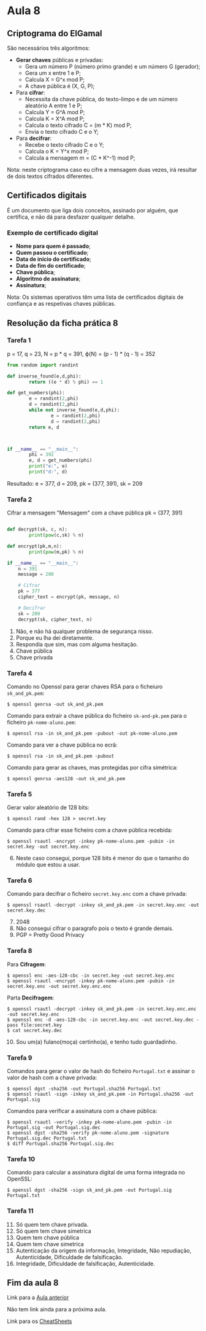 # Aula 8

## Criptograma do ElGamal
São necessários três algoritmos:
 - **Gerar chaves** públicas e privadas:
   - Gera um número P (número primo grande) e um número G (gerador);
   - Gera um x entre 1 e P;
   - Calcula X = G^x mod P;
   - A chave pública é (X, G, P);
 - Para **cifrar**:
   - Necessita da chave pública, do texto-limpo e de um número aleatório A entre 1 e P;
   - Calcula Y = G^A mod P;
   - Calcula K = X^A mod P;
   - Calcula o texto cifrado C = (m * K) mod P;
   - Envia o texto cifrado C e o Y;  
 - Para **decifrar**:
   - Recebe o texto cifrado C e o Y;
   - Calcula o K = Y^x mod P;
   - Calcula a mensagem m = (C * K^-1) mod P; 

Nota: neste criptograma caso eu cifre a mensagem duas vezes, irá resultar de dois textos cifrados diferentes.

## Certificados digitais
É um documento que liga dois conceitos, assinado por alguém, que certifica, e não dá para desfazer qualquer detalhe.

### Exemplo de certificado digital
  - **Nome para quem é passado**;
  - **Quem passou o certificado**;
  - **Data de início do certificado**;
  - **Data de fim do certificado**;
  - **Chave pública**;
  - **Algoritmo de assinatura**;
  - **Assinatura**;

Nota: Os sistemas operativos têm uma lista de certificados digitais de confiança e as respetivas chaves públicas.

## Resolução da ficha prática 8
### Tarefa 1
p = 17, q = 23, N = p * q = 391, ϕ(N) = (p - 1) * (q - 1) = 352

```python
from random import randint

def inverse_found(e,d,phi):
        return ((e * d) % phi) == 1

def get_numbers(phi):
        e = randint(2,phi)
        d = randint(2,phi)
        while not inverse_found(e,d,phi):
                e = randint(2,phi)
                d = randint(2,phi)
        return e, d



if __name__ == "__main__":
        phi = 392
        e, d = get_numbers(phi)
        print("e:", e)
        print("d:", d)
```

Resultado: e = 377, d = 209, pk = (377, 391), sk = 209

### Tarefa 2
Cifrar a mensagem "Mensagem" com a chave pública pk = (377, 391)

```python

def decrypt(sk, c, n):
        print(pow(c,sk) % n)

def encrypt(pk,m,n):
        print(pow(m,pk) % n)

if __name__ == "__main__":
    n = 391
    message = 200

    # Cifrar
    pk = 377
    cipher_text = encrypt(pk, message, n)

    # Decifrar
    sk = 209
    decrypt(sk, cipher_text, n)

```

1. Não, e não há qualquer problema de segurança nisso.
2. Porque eu lha dei diretamente.
3. Respondia que sim, mas com alguma hesitação.
4. Chave pública
5. Chave privada

### Tarefa 4

Comando no Openssl para gerar chaves RSA para o ficheiuro `sk_and_pk.pem`:

```console
$ openssl genrsa -out sk_and_pk.pem
```

Comando para extrair a chave pública do ficheiro `sk-and-pk.pem` para o ficheiro `pk-nome-aluno.pem`:

```console
$ openssl rsa -in sk_and_pk.pem -pubout -out pk-nome-aluno.pem
```

Comando para ver a chave pública no ecrã:

```console
$ openssl rsa -in sk_and_pk.pem -pubout
```

Comando para gerar as chaves, mas protegidas por cifra simétrica:

```console
$ openssl genrsa -aes128 -out sk_and_pk.pem
```

### Tarefa 5

Gerar valor aleatório de 128 bits:

```console
$ openssl rand -hex 128 > secret.key
```

Comando para cifrar esse ficheiro com a chave pública recebida:
```console
$ openssl rsautl -encrypt -inkey pk-nome-aluno.pem -pubin -in secret.key -out secret.key.enc
```

6. Neste caso consegui, porque 128 bits é menor do que o tamanho do módulo que estou a usar.

### Tarefa 6

Comando para decifrar o ficheiro `secret.key.enc` com a chave privada:

```console
$ openssl rsautl -decrypt -inkey sk_and_pk.pem -in secret.key.enc -out secret.key.dec
```

7. 2048
8. Não consegui cifrar o paragrafo pois o texto é grande demais.
9. PGP = Pretty Good Privacy

### Tarefa 8

Para **Cifragem**:

```console
$ openssl enc -aes-128-cbc -in secret.key -out secret.key.enc
$ openssl rsautl -encrypt -inkey pk-nome-aluno.pem -pubin -in secret.key.enc -out secret.key.enc.enc
```

Parta **Decifragem**:

```console
$ openssl rsautl -decrypt -inkey sk_and_pk.pem -in secret.key.enc.enc -out secret.key.enc
$ openssl enc -d -aes-128-cbc -in secret.key.enc -out secret.key.dec -pass file:secret.key
$ cat secret.key.dec
```

10. Sou um(a) fulano(moça) certinho(a), e tenho tudo guardadinho.

### Tarefa 9

Comandos para gerar o valor de hash do ficheiro `Portugal.txt` e assinar o valor de hash com a chave privada:

```console
$ openssl dgst -sha256 -out Portugal.sha256 Portugal.txt
$ openssl rsautl -sign -inkey sk_and_pk.pem -in Portugal.sha256 -out Portugal.sig
```

Comandos para verificar a assinatura com a chave pública:

```console
$ openssl rsautl -verify -inkey pk-nome-aluno.pem -pubin -in Portugal.sig -out Portugal.sig.dec
$ openssl dgst -sha256 -verify pk-nome-aluno.pem -signature Portugal.sig.dec Portugal.txt
$ diff Portugal.sha256 Portugal.sig.dec
```

### Tarefa 10

Comando para calcular a assinatura digital de uma forma integrada no OpenSSL:

```console
$ openssl dgst -sha256 -sign sk_and_pk.pem -out Portugal.sig Portugal.txt
```

### Tarefa 11

11. Só quem tem chave privada.
12. Só quem tem chave simetrica
13. Quem tem chave pública
14. Quem tem chave simetrica
15. Autenticação da origem da informação, Integridade, Não repudiação, Autenticidade, Dificuldade de falsificação.
16. Integridade, Dificuldade de falsificação, Autenticidade.

## Fim da aula 8
Link para a [Aula anterior](Aula7.md)

Não tem link ainda para a próxima aula.

Link para os [CheatSheets](CheatSheet.md)

